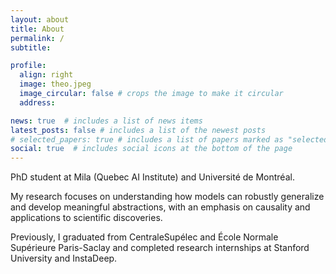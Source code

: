 ```yaml
---
layout: about
title: About
permalink: /
subtitle: 

profile:
  align: right
  image: theo.jpeg
  image_circular: false # crops the image to make it circular
  address: 

news: true  # includes a list of news items
latest_posts: false # includes a list of the newest posts
# selected_papers: true # includes a list of papers marked as "selected={true}"
social: true  # includes social icons at the bottom of the page
---
```


PhD student at Mila (Quebec AI Institute) and Université de Montréal.

My research focuses on understanding how models can robustly generalize and develop meaningful abstractions, with an emphasis on causality and applications to scientific discoveries.

Previously, I graduated from CentraleSupélec and École Normale Supérieure Paris-Saclay and completed research internships at Stanford University and InstaDeep.